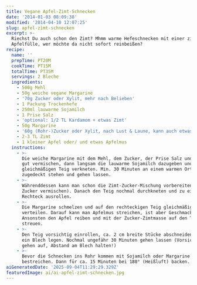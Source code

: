 ```yaml
---
title: Vegane Apfel-Zimt-Schnecken
date: '2014-01-03 08:09:38'
modified: '2014-04-10 12:07:25'
slug: apfel-zimt-schnecken
excerpt: >-
  Riechst Du auch schon den Zimt? Mhmm warme Hefeschnecken mit einer zimtigen
  Apfelfülle, wer möchte da nicht sofort reinbeißen?
recipe:
  name: ''
  prepTime: PT20M
  cookTime: PT15M
  totalTime: PT35M
  servings: 2 Bleche
  ingredients:
    - 500g Mehl
    - 50g weiche vegane Margarine
    - '70g Zucker oder Xylit, mehr nach Belieben'
    - 1 Packung Trockenhefe
    - 250ml lauwarme Sojamilch
    - 1 Prise Salz
    - 'optional: 1/2 TL Kardamom + etwas Zimt'
    - 50g Margarine
    - '60g (Rohr-)Zucker oder Xylit, nach Lust & Laune, kann auch etwas mehr sein'
    - 2-3 TL Zimt
    - 1 kleiner Apfel oder/ und etwas Apfelmus
  instructions:
    - >-
      Die weiche Margarine mit dem Mehl, dem Zucker, der Prise Salz und der Hefe
      gut vermischen, dann langsam die lauwarme Sojamilch dazugeben und zu einem
      gleichmäßigen Teig verkneten. Min. 30 Minuten an einem warmen Ort
      zugedeckt stehen und gehen lassen.
    - >-
      Währenddessen kann man schon die Zimt-Zucker-Mischung vorbereiten (Zimt +
      Zucker vermischen). Danach den Teig nochmal durchkneten und zu einem
      Rechteck ausrollen.
    - >-
      Die Margarine schmelzen und auf den rechteckigen Teig gleichmäßig
      verteilen. Darauf kann man Apfelmus streichen, ist aber Geschmackssache.
      Ansonsten den Apfel reiben und mit der Zucker-Zimtmasse auf den Teig
      streuen.
    - >-
      Den Teig vorsichtig einrollen, ca. 2 cm breite Stücke abschneiden und auf
      ein Blech legen. Nochmal ungefähr 30 Minuten gehen lassen (Vorsicht die
      gehen auf, Abstand am Blech halten!)
    - >-
      Bevor die Schnecken ins Rohr kommen mit Sojamilch oder Margarine
      bestreichen. Dann für ca. 15 Minuten bei 180° (Heißluft) backen.
aiGeneratedDate: '2025-09-04T11:29:29.329Z'
featuredImage: ai/ai-apfel-zimt-schnecken.jpg
---
```


[<!-- Image removed (no copyright): schnecken-collage.jpg -->](https://www.veganblatt.com/i/schnecken-collage.jpg)
